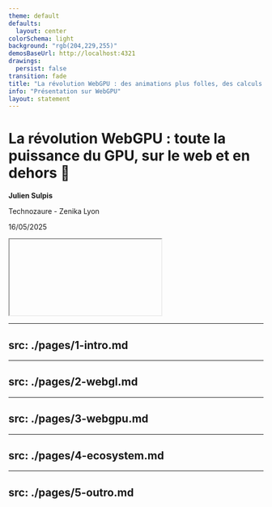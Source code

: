 ```yaml
---
theme: default
defaults:
  layout: center
colorSchema: light
background: "rgb(204,229,255)"
demosBaseUrl: http://localhost:4321
drawings:
  persist: false
transition: fade
title: "La révolution WebGPU : des animations plus folles, des calculs plus rapides, hors du navigateur ? 🤯"
info: "Présentation sur WebGPU"
layout: statement
---
```


<div class="text-left absolute text-2xl line-height-1.2 top-[50%] left-[50%] translate-x-[-50%] translate-y-[-50%] text-center -mt-5">
  <h1 class="w-[32ch] text-[2.5rem]! line-height-[1.2]!">La révolution WebGPU : toute la puissance du GPU, sur le web et en dehors 🚀</h1>
  <strong class="text-3xl mt-8! block">Julien Sulpis</strong>

  <p class="mt-2! mb-2!">Technozaure - Zenika Lyon</p>
  <p class="m-0! text-xl">16/05/2025</p>
</div>

<RenderWhen :context="['slide']">
  <RenderWhen :context="['visible']">
    <iframe class="absolute pointer-events-none w-full h-full transform-origin-[top_left] scale-130 top-0 left-0" :src="`${$slidev.configs.demosBaseUrl}/three/fishes?count=1`"></iframe>
  </RenderWhen>
</RenderWhen>

---
src: ./pages/1-intro.md
---

---
src: ./pages/2-webgl.md
---

---
src: ./pages/3-webgpu.md
---

---
src: ./pages/4-ecosystem.md
---

---
src: ./pages/5-outro.md
---
